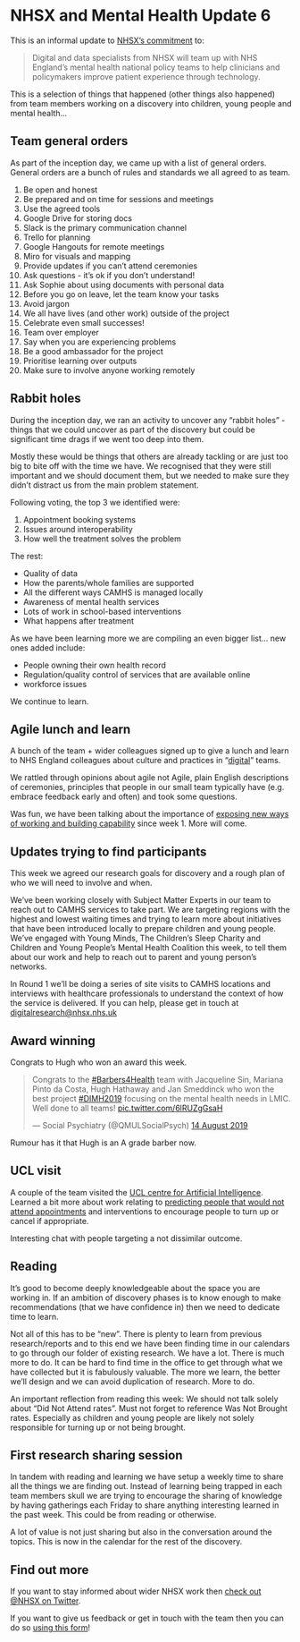 # NHSX and Mental Health Update 6

This is an informal update to [NHSX’s commitment](https://www.gov.uk/government/news/nhsx-digital-experts-will-be-part-of-cancer-and-mental-health-teams) to:
> Digital and data specialists from NHSX will team up with NHS England’s mental health national policy teams to help clinicians and policymakers improve patient experience through technology.

This is a selection of things that happened (other things also happened) from team members working on a discovery into children, young people and mental health...

## Team general orders
As part of the inception day, we came up with a list of general orders. General orders are a bunch of rules and standards we all agreed to as team.
 
1. Be open and honest
2. Be prepared and on time for sessions and meetings
3. Use the agreed tools
4. Google Drive for storing docs
5. Slack is the primary communication channel
6. Trello for planning
7. Google Hangouts for remote meetings
8. Miro for visuals and mapping
9. Provide updates if you can’t attend ceremonies
10. Ask questions - it’s ok if you don’t understand!
11. Ask Sophie about using documents with personal data
12. Before you go on leave, let the team know your tasks
13. Avoid jargon
14. We all have lives (and other work) outside of the project
15. Celebrate even small successes!
16. Team over employer
17. Say when you are experiencing problems
18. Be a good ambassador for the project
19. Prioritise learning over outputs
20. Make sure to involve anyone working remotely


## Rabbit holes
During the inception day, we ran an activity to uncover any “rabbit holes” - things that we could uncover as part of the discovery but could be significant time drags if we went too deep into them.

Mostly these would be things that others are already tackling or are just too big to bite off with the time we have. We recognised that they were still important and we should document them, but we needed to make sure they didn’t distract us from the main problem statement.

Following voting, the top 3 we identified were:
1. Appointment booking systems
2. Issues around interoperability
3. How well the treatment solves the problem

The rest:
- Quality of data
- How the parents/whole families are supported
- All the different ways CAMHS is managed locally
- Awareness of mental health services
- Lots of work in school-based interventions
- What happens after treatment

As we have been learning more we are compiling an even bigger list… new ones added include:
- People owning their own health record
- Regulation/quality control of services that are available online
- workforce issues

We continue to learn.

## Agile lunch and learn
A bunch of the team + wider colleagues signed up to give a lunch and learn to NHS England colleagues about culture and practices in “[digital](https://definitionofdigital.com/)” teams.

We rattled through opinions about agile not Agile, plain English descriptions of ceremonies, principles that people in our small team typically have (e.g. embrace feedback early and often) and took some questions.

Was fun, we have been talking about the importance of [exposing new ways of working and building capability](https://nhsx.github.io/Mental-Health/1/) since week 1. More will come.

## Updates trying to find participants
This week we agreed our research goals for discovery and a rough plan of who we will need to involve and when.

We’ve been working closely with Subject Matter Experts in our team to reach out to CAMHS services to take part. We are targeting regions with the highest and lowest waiting times and trying to learn more about initiatives that have been introduced locally to prepare children and young people. We’ve engaged with Young Minds, The Children’s Sleep Charity and Children and Young People’s Mental Health Coalition this week, to tell them about our work and help to reach out to parent and young person’s networks.

In Round 1 we’ll be doing a series of site visits to CAMHS locations and interviews with healthcare professionals to understand the context of how the service is delivered. If you can help, please get in touch at <digitalresearch@nhsx.nhs.uk>
 
## Award winning
Congrats to Hugh who won an award this week.
<blockquote class="twitter-tweet" data-lang="en-gb"><p lang="en" dir="ltr">Congrats to the <a href="https://twitter.com/hashtag/Barbers4Health?src=hash&amp;ref_src=twsrc%5Etfw">#Barbers4Health</a> team with Jacqueline Sin, Mariana Pinto da Costa, Hugh Hathaway and Jan Smeddinck who won the best project <a href="https://twitter.com/hashtag/DIMH2019?src=hash&amp;ref_src=twsrc%5Etfw">#DIMH2019</a> focusing on the mental health needs in LMIC. Well done to all teams! <a href="https://t.co/6lRUZgGsaH">pic.twitter.com/6lRUZgGsaH</a></p>&mdash; Social Psychiatry (@QMULSocialPsych) <a href="https://twitter.com/QMULSocialPsych/status/1161704841460310016?ref_src=twsrc%5Etfw">14 August 2019</a></blockquote>
Rumour has it that Hugh is an A grade barber now.

## UCL visit
A couple of the team visited the [UCL centre for Artificial Intelligence](http://ai.cs.ucl.ac.uk/). Learned a bit more about work relating to [predicting people that would not attend appointments](https://www.theguardian.com/society/2019/apr/12/hospital-develops-ai-to-identify-patients-likely-to-skip-appointments) and interventions to encourage people to turn up or cancel if appropriate.

Interesting chat with people targeting a not dissimilar outcome.

## Reading
It’s good to become deeply knowledgeable about the space you are working in. If an ambition of discovery phases is to know enough to make recommendations (that we have confidence in) then we need to dedicate time to learn.

Not all of this has to be “new”. There is plenty to learn from previous research/reports and to this end we have been finding time in our calendars to go through our folder of existing research. We have a lot. There is much more to do. It can be hard to find time in the office to get through what we have collected but it is fabulously valuable. The more we learn, the better we’ll design and we can avoid duplication of research. More to do.

An important reflection from reading this week: We should not talk solely about “Did Not Attend rates”. Must not forget to reference Was Not Brought rates. Especially as children and young people are likely not solely responsible for turning up or not being brought.  

## First research sharing session
In tandem with reading and learning we have setup a weekly time to share all the things we are finding out. Instead of learning being trapped in each team members skull we are trying to encourage the sharing of knowledge by having gatherings each Friday to share anything interesting learned in the past week. This could be from reading or otherwise.

A lot of value is not just sharing but also in the conversation around the topics. This is now in the calendar for the rest of the discovery.

## Find out more
If you want to stay informed about wider NHSX work then [check out @NHSX on Twitter](https://twitter.com/nhsx?lang=en).

If you want to give us feedback or get in touch with the team then you can do so [using this form](https://docs.google.com/forms/d/e/1FAIpQLScR8Glu3ja-BC4UD8Xfu_wAbtHO4Wm67S45RKe0F_Vob5URag/viewform?usp=sf_link)!
